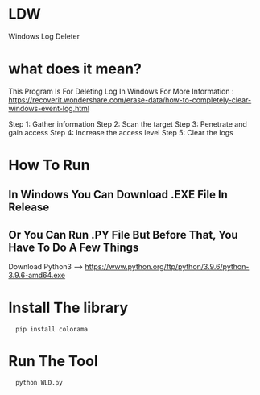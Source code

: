 # LDW
Windows Log Deleter

# what does it mean?
This Program Is For Deleting Log In Windows
For More Information : https://recoverit.wondershare.com/erase-data/how-to-completely-clear-windows-event-log.html

Step 1: Gather information
Step 2: Scan the target
Step 3: Penetrate and gain access
Step 4: Increase the access level
Step 5: Clear the logs

# How To Run
## In Windows You Can Download .EXE File In Release
## Or You Can Run .PY File But Before That, You Have To Do A Few Things
   Download Python3 --> https://www.python.org/ftp/python/3.9.6/python-3.9.6-amd64.exe
   # Install The library
      pip install colorama
   # Run The Tool
      python WLD.py

